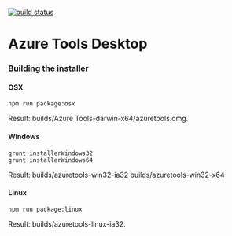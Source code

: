 [![build status](https://img.shields.io/travis/Dorokhov/AzureTools/master.svg?style=flat-square)](https://travis-ci.org/Dorokhov/AzureTools)

# Azure Tools Desktop

### Building the installer

#### OSX

```
npm run package:osx
```

Result: builds/Azure Tools-darwin-x64/azuretools.dmg.

#### Windows

```
grunt installerWindows32
grunt installerWindows64
```

Result:
builds/azuretools-win32-ia32
builds/azuretools-win32-x64

#### Linux

```
npm run package:linux
```

Result: builds/azuretools-linux-ia32.

